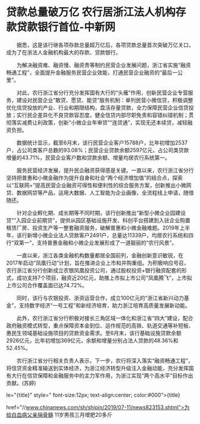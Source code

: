 # 贷款总量破万亿 农行居浙江法人机构存款贷款银行首位-中新网

　　据悉，这是该行继各项存款总量超万亿后，各项贷款总量首次突破万亿关口，成为了在浙法人金融机构最大的存款、贷款银行。

　　为解决融资难、融资慢、融资贵等制约民营企业发展问题，浙江省实施“融资畅通工程”，全面提升金融服务民营企业效能，打通民营企业融资的“最后一公里”。

　　对此，农行浙江省分行充分发挥国有大行的“头雁”作用，创新民营企业专营服务，建设对民营企业“敢贷、愿贷、能贷”服务机制：单列民营小微信贷，积极调整优化信贷投放的产业、行业和期限结构，盘活存量贷款，全力保障民营企业信贷投放；实行民企差异化不良贷款容忍度，健全信贷内部尽职免责和容错纠错机制；贯彻落实减费让利政策，创新“小微企业年审贷”“连贷通”，实现无还本续贷，减轻融资负担。

　　数据统计显示，截至6月末，该行民营企业客户15788户，比年初增加2537户，占公司类客户总数的93.08%；民营企业贷款余额2597亿元，占公司类贷款增量的43.71%，民营企业客户数和贷款余额、增量均居农行系统第一。

　　服务民营经济发展，提升民企融资获得感是关键。一直以来，农行浙江省分行坚持把普惠和小微金融作为提升自身和社会“两个经济增加值”的结合点，探索以“互联网+”提高民营企业融资可得性和便利性的综合服务方案，创新推出小微网贷、数据网贷等产品，运用大数据、人工智能为企业画像，全流程线上申请，随借随还。

　　针对企业孵化期、成长期等不同时期，该行创新推出“新型小微企业园建设贷”“入园企业前期贷”，提供从园区基础设施开发、科创平台搭建到入驻企业购置租赁厂房、投资生产等一整套融资服务，破解普惠和小微金融难题。2019年上半年，该行新增小微企业法人贷款客户2491户，总量达11339户，均居农行系统和四行“双第一”，支持普惠金融和小微企业发展形成了一道靓丽的“农行风景”。

　　一直以来，浙江各类金融机构数量都居全国前列，金融创新意识敏锐，在2017年启动“凤凰行动”计划，旨在推进企业上市和并购重组。为积极响应号召，农行浙江省分行创新成立农银凤凰投资公司，通过股权投资+银行融资配套的形式，成功支持7个项目，融资近20亿元，助推上市拟上市公司“凤凰腾飞”，上市拟上市公司合作覆盖面已达74.72%。

　　同时，该行与农银投资、浙资运营合作，成立100亿元的“浙江省新兴动力基金”，支持数字经济“一号工程”和新经济培育，助力浙江培育高质量发展新动能。

　　此外，农行浙江省分行积极对接长三角区域一体化和浙江省“四大”建设，配合政府融资模式转型，重点保障资本金到位、运作规范的高铁、轨道交通等补短板、惠民生领域基础设施项目的贷款资金需求。至6月末，该行基础设施贷款余额2926亿元，比年初增加369亿元，余额和增量分别占法人贷款的48.36%和52.45%。

　　农行浙江省分行相关负责人表示，下一步，农行将深入落实“融资畅通工程”，将信贷资金精准输送到实体经济，为浙江经济转型升级注入金融动能，充分发挥国有大行在信贷保障和金融服务中的主力军作用，为浙江实现“两个高水平”目标作出贡献。(苏婷)

le="{title}" style=" font-size:12px; text-align:center; color:#000">{title}

href="//www.chinanews.com/sh/shipin/2019/07-11/news823153.shtml">为给白血病父亲捐骨髓 11岁男孩三月增肥20多斤
